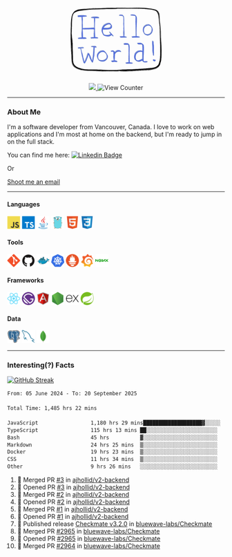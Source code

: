 <div align="center">
    <img src="./img/hello_world.webp" height="200px" width="">
    <div>
        <a href="https://www.linkedin.com/in/ajhollid">
            <img src="https://img.shields.io/badge/LinkedIn-blue"/>
        </a>
        <img src="https://komarev.com/ghpvc/?username=ajhollid&color=yellow" alt="View Counter">
    </div>
</div>

---

### About Me

I'm a software developer from Vancouver, Canada. I love to work on web applications and I'm most at home on the backend, but I'm ready to jump in on the full stack.

You can find me here: [![Linkedin Badge](https://img.shields.io/badge/-ajhollid-blue?style=flat&logo=Linkedin&logoColor=white)](https://www.linkedin.com/in/ajhollid)

Or

[Shoot me an email](mailto:ajhollid@gmail.com)

---

#### Languages

<div>
    <img src="./img/devicons/javascript-original.svg" width=30 height=30 alt="JavaScript">
    <img src="/img/devicons/typescript-original.svg" width=30 height=30 alt="TypeScript">
    <img src="./img/devicons/java-original.svg" width=30 height=30 alt="Java">
    <img src="./img/devicons/go-original.svg" width=30 height=30 alt="Golang">
    <img src="./img/devicons/html5-original.svg" width=30 height=30 alt="HTML 5">
    <img src="./img/devicons/css3-original.svg" width=30 height=30 alt="CSS 3">
</div>

#### Tools

<div>
    <img src="./img/devicons/git-original.svg" width=30 height=30 alt="Git">
    <img src="./img/devicons/github-original.svg" width=30 height=30 alt="Github">
    <img src="./img/devicons/docker-original.svg" width=30 
    height=30 alt="Docker">
    <img src="./img/devicons/kubernetes-original.svg" width=30 height=30 alt="K8">
    <img src="./img/devicons/prometheus-original.svg" width=30 height=30 alt="Prometheus">
    <img src="./img/devicons/grafana-original.svg" width=30 height=30 alt="Grafana">
    <img src="./img/devicons/nginx-original.svg" width=30 height=30 alt="Nginx">
</div>

#### Frameworks

<div>
    <img src="./img/devicons/react-original.svg" width=30 height=30 alt="React">
    <img src="./img/devicons/gatsby-original.svg" width=30 height=30 alt="Gatsby">
    <img src="./img/devicons/angularjs-original.svg" width=30 height=30 alt="AngularJS">
    <img src="./img/devicons/nodejs-original.svg" width=30 height=30 alt="NodeJS">
    <img src="./img/devicons/express-original.svg" width=30 height=30 alt="Express">
    <img src="./img/devicons/spring-original.svg" width=30 height=30 alt="Spring">
</div>

#### Data

<div>
    <img src="./img/devicons/postgresql-original.svg" width=30 height=30 alt="Postgresql">
    <img src="./img/devicons/mysql-original.svg" width=30 height=30 alt="Mysql">
    <img src="./img/devicons/mongodb-original.svg" width=30 height=30 alt="MongoDB">
</div>

---

### Interesting(?) Facts

[![GitHub Streak](http://github-readme-streak-stats.herokuapp.com?user=ajhollid)](https://git.io/streak-stats)

 <!--START_SECTION:waka-->

```txt
From: 05 June 2024 - To: 20 September 2025

Total Time: 1,485 hrs 22 mins

JavaScript                 1,180 hrs 29 mins███████████████████▓░░░░░   78.97 %
TypeScript                 115 hrs 13 mins ██░░░░░░░░░░░░░░░░░░░░░░░   07.71 %
Bash                       45 hrs          ▓░░░░░░░░░░░░░░░░░░░░░░░░   03.01 %
Markdown                   24 hrs 25 mins  ▒░░░░░░░░░░░░░░░░░░░░░░░░   01.63 %
Docker                     19 hrs 23 mins  ▒░░░░░░░░░░░░░░░░░░░░░░░░   01.30 %
CSS                        11 hrs 34 mins  ▒░░░░░░░░░░░░░░░░░░░░░░░░   00.77 %
Other                      9 hrs 26 mins   ░░░░░░░░░░░░░░░░░░░░░░░░░   00.63 %
```

<!--END_SECTION:waka-->


<!--START_SECTION:activity-->
1. 🎉 Merged PR [#3](https://github.com/ajhollid/v2-backend/pull/3) in [ajhollid/v2-backend](https://github.com/ajhollid/v2-backend)
2. 💪 Opened PR [#3](https://github.com/ajhollid/v2-backend/pull/3) in [ajhollid/v2-backend](https://github.com/ajhollid/v2-backend)
3. 🎉 Merged PR [#2](https://github.com/ajhollid/v2-backend/pull/2) in [ajhollid/v2-backend](https://github.com/ajhollid/v2-backend)
4. 💪 Opened PR [#2](https://github.com/ajhollid/v2-backend/pull/2) in [ajhollid/v2-backend](https://github.com/ajhollid/v2-backend)
5. 🎉 Merged PR [#1](https://github.com/ajhollid/v2-backend/pull/1) in [ajhollid/v2-backend](https://github.com/ajhollid/v2-backend)
6. 💪 Opened PR [#1](https://github.com/ajhollid/v2-backend/pull/1) in [ajhollid/v2-backend](https://github.com/ajhollid/v2-backend)
7. 🚀 Published release [Checkmate v3.2.0](https://github.com/bluewave-labs/Checkmate/releases/tag/v3.2.0) in [bluewave-labs/Checkmate](https://github.com/bluewave-labs/Checkmate)
8. 🎉 Merged PR [#2965](https://github.com/bluewave-labs/Checkmate/pull/2965) in [bluewave-labs/Checkmate](https://github.com/bluewave-labs/Checkmate)
9. 💪 Opened PR [#2965](https://github.com/bluewave-labs/Checkmate/pull/2965) in [bluewave-labs/Checkmate](https://github.com/bluewave-labs/Checkmate)
10. 🎉 Merged PR [#2964](https://github.com/bluewave-labs/Checkmate/pull/2964) in [bluewave-labs/Checkmate](https://github.com/bluewave-labs/Checkmate)
<!--END_SECTION:activity-->
